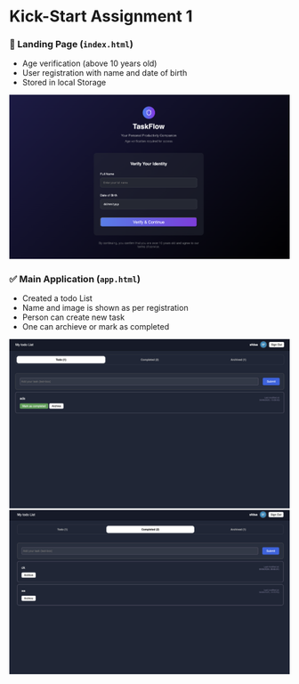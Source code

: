 # Kick-Start Assignment 1

### 🚀 Landing Page (`index.html`)
- Age verification (above 10 years old)
- User registration with name and date of birth
- Stored in local Storage

![TaskFlow App Screenshot](/images/FrontPage.png)

### ✅ Main Application (`app.html`)
- Created a todo List
- Name and image is shown as per registration
- Person can create new task
- One can archieve or mark as completed

![TaskFlow App Screenshot](/images/ToDoPage.png)
![TaskFlow App Screenshot](/images/CompletePage.png)